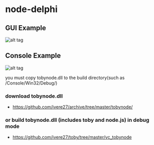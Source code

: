 # node-delphi

## GUI Example
![alt tag](https://github.com/ivere27/node-delphi/blob/master/doc/delphi-gui.png?raw=true)

## Console Example
![alt tag](https://github.com/ivere27/node-delphi/blob/master/doc/delphi-console.png?raw=true)


you must copy tobynode.dll to the build directory(such as /Console/Win32/Debug/)

### download tobynode.dll
* https://github.com/ivere27/archive/tree/master/tobynode/

### or build tobynode.dll (includes toby and node.js) in debug mode
* https://github.com/ivere27/toby/tree/master/vc_tobynode
